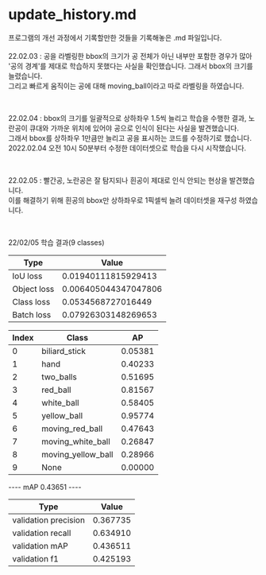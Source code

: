 # update_history.md
프로그램의 개선 과정에서 기록할만한 것들을 기록해놓은 .md 파일입니다.
<br><br>
22.02.03 : 공을 라벨링한 bbox의 크기가 공 전체가 아닌 내부만 포함한 경우가 많아 '공의 경계'를 제대로 학습하지 못했다는 사실을 확인했습니다. 그래서 bbox의 크기를 늘렸습니다. 
<br>그리고 빠르게 움직이는 공에 대해 moving_ball이라고 따로 라벨링을 하였습니다. 

<br>

22.02.04 : bbox의 크기를 일괄적으로 상하좌우 1.5씩 늘리고 학습을 수행한 결과, 노란공이 큐대와 가까운 위치에 있어야 공으로 인식이 된다는 사실을 발견했습니다. <br> 그래서 bbox를 상하좌우 1만큼만 늘리고 공을 표시하는 코드를 수정하기로 했습니다. 2022.02.04 오전 10시 50분부터 수정한 데이터셋으로 학습을 다시 시작했습니다. 

<br>

22.02.05 : 빨간공, 노란공은 잘 탐지되나 흰공이 제대로 인식 안되는 현상을 발견했습니다. <br> 이를 해결하기 위해 흰공의 bbox만 상하좌우로 1픽셀씩 늘려 데이터셋을 재구성 하였습니다. 

<br>

22/02/05 학습 결과(9 classes)


|Type|Value|
|----|-----|
|IoU loss | 0.01940111815929413  |
|Object loss | 0.006405044347047806  |
|Class loss | 0.0534568727016449  |
|Batch loss | 0.07926303148269653  |


|Index|Class|AP|
|----|-----|-----|
| 0     | biliard_stick      | 0.05381 |
| 1     | hand               | 0.40233 |
| 2     | two_balls          | 0.51695 |
| 3     | red_ball           | 0.81567 |
| 4     | white_ball         | 0.58405 |
| 5     | yellow_ball        | 0.95774 |
| 6     | moving_red_ball    | 0.47643 |
| 7     | moving_white_ball  | 0.26847 |
| 8     | moving_yellow_ball | 0.28966 |
| 9     | None               | 0.00000 |


---- mAP 0.43651 ----


| Type                 | Value    |
|----------------------|----------|
| validation precision | 0.367735 |
| validation recall    | 0.634910 |
| validation mAP       | 0.436511 |
| validation f1        | 0.425193 |
